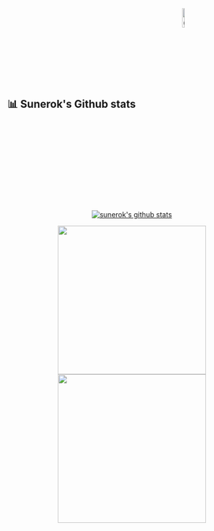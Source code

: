 ## 📊 Sunerok's Github stats  &nbsp;&nbsp;&nbsp;&nbsp;&nbsp;&nbsp;&nbsp;&nbsp;&nbsp;&nbsp;&nbsp;&nbsp;&nbsp;&nbsp;&nbsp;&nbsp;&nbsp;&nbsp;<img height="10%" width="10%" alt="GIF" align="center" src="https://i.pinimg.com/originals/09/58/a2/0958a212d8e4b354b2668472808d5548.gif">

<p align="center">
  <a href="https://github.com/vn7n24fzkq/github-profile-summary-cards"><img align="center" src="http://github-profile-summary-cards.vercel.app/api/cards/profile-details?username=justinvforvendetta&theme=github_dark" alt="sunerok's github stats" /></a>
</p>
<p align="center"><a href="https://github.com/justinvforvendetta" target="_blank">
  <img height=300 align="center" src="https://github-readme-stats.vercel.app/api?username=justinvforvendetta&show_icons=true&theme=radical&show=reviews,prs_merged,prs_merged_percentage" />
</a>
<a href="https://github.com/justinvforvendetta" target="_blank">
  <img height=300 align="center" src="https://github-readme-stats.vercel.app/api/top-langs/?username=justinvforvendetta&size_weight=0.5&count_weight=0.5&langs_count=8&theme=radical&show_icons=true" />
</a>
</p>
